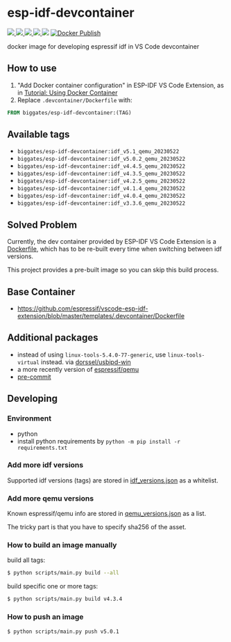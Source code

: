 # esp-idf-devcontainer

[![](https://img.shields.io/docker/image-size/biggates/esp-idf-devcontainer/idf_v5.1_qemu_20230522?label=biggates%2Fidf_v5.1_qemu_20230522&logo=docker) ![](https://img.shields.io/docker/image-size/biggates/esp-idf-devcontainer/idf_v5.0.2_qemu_20230522?label=biggates%2Fidf_v5.0.2_qemu_20230522&logo=docker) ![](https://img.shields.io/docker/image-size/biggates/esp-idf-devcontainer/idf_v4.4.5_qemu_20230522?label=biggates%2Fidf_v4.4.5_qemu_20230522&logo=docker) ![](https://img.shields.io/docker/image-size/biggates/esp-idf-devcontainer/idf_v4.3.5_qemu_20230522?label=biggates%2Fidf_v4.3.5_qemu_20230522&logo=docker) ![](https://img.shields.io/docker/image-size/biggates/esp-idf-devcontainer/idf_v3.3.6_qemu_20230522?label=biggates%2Fidf_v3.3.6_qemu_20230522&logo=docker)](https://hub.docker.com/r/biggates/esp-idf-devcontainer/tags) [![Docker Publish](https://github.com/biggates/esp-idf-devcontainer/actions/workflows/docker_publish.yml/badge.svg)](https://github.com/biggates/esp-idf-devcontainer/actions/workflows/docker_publish.yml)

docker image for developing espressif idf in VS Code devcontainer

## How to use

1. "Add Docker container configuration" in ESP-IDF VS Code Extension, as in [Tutorial: Using Docker Container](https://github.com/espressif/vscode-esp-idf-extension/blob/master/docs/tutorial/using-docker-container.md)
2. Replace `.devcontainer/Dockerfile` with:

  ```dockerfile
  FROM biggates/esp-idf-devcontainer:(TAG)
  ```

## Available tags

* `biggates/esp-idf-devcontainer:idf_v5.1_qemu_20230522`
* `biggates/esp-idf-devcontainer:idf_v5.0.2_qemu_20230522`
* `biggates/esp-idf-devcontainer:idf_v4.4.5_qemu_20230522`
* `biggates/esp-idf-devcontainer:idf_v4.3.5_qemu_20230522`
* `biggates/esp-idf-devcontainer:idf_v4.2.5_qemu_20230522`
* `biggates/esp-idf-devcontainer:idf_v4.1.4_qemu_20230522`
* `biggates/esp-idf-devcontainer:idf_v4.0.4_qemu_20230522`
* `biggates/esp-idf-devcontainer:idf_v3.3.6_qemu_20230522`

## Solved Problem

Currently, the dev container provided by ESP-IDF VS Code Extension is a [Dockerfile](https://github.com/espressif/vscode-esp-idf-extension/blob/master/templates/.devcontainer/Dockerfile), which has to be re-built every time when switching between idf versions.

This project provides a pre-built image so you can skip this build process.

## Base Container

* https://github.com/espressif/vscode-esp-idf-extension/blob/master/templates/.devcontainer/Dockerfile

## Additional packages

* instead of using `linux-tools-5.4.0-77-generic`, use `linux-tools-virtual` instead. via [dorssel/usbipd-win](https://github.com/dorssel/usbipd-win/wiki/WSL-support#usbip-client-tools)
* a more recently version of [espressif/qemu](https://github.com/espressif/qemu/)
* [pre-commit](https://pre-commit.com/)

## Developing

### Environment

* python
* install python requirements by `python -m pip install -r requirements.txt`

### Add more idf versions

Supported idf versions (tags) are stored in [idf_versions.json](./idf_versions.json) as a whitelist.

### Add more qemu versions

Known espressif/qemu info are stored in [qemu_versions.json](./qemu_versions.json) as a list.

The tricky part is that you have to specify sha256 of the asset.



### How to build an image manually

build all tags:

```bash
$ python scripts/main.py build --all
```

build specific one or more tags:

```bash
$ python scripts/main.py build v4.3.4
```

### How to push an image

```bash
$ python scripts/main.py push v5.0.1
```
